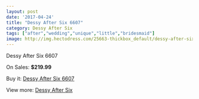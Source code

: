```yaml
---
layout: post
date: '2017-04-24'
title: "Dessy After Six 6607"
category: Dessy After Six
tags: ["after","wedding","unique","little","bridesmaid"]
image: http://img.hectodress.com/25663-thickbox_default/dessy-after-six-6607.jpg
---
```

Dessy After Six 6607

On Sales: **$219.99**
<a href="https://www.hectodress.com/dessy-after-six/11932-dessy-after-six-6607.html"><amp-img layout="responsive" width="600" height="600" src="//img.hectodress.com/25663-thickbox_default/dessy-after-six-6607.jpg" alt="Dessy After Six 6607 0" /></a>
<a href="https://www.hectodress.com/dessy-after-six/11932-dessy-after-six-6607.html"><amp-img layout="responsive" width="600" height="600" src="//img.hectodress.com/25664-thickbox_default/dessy-after-six-6607.jpg" alt="Dessy After Six 6607 1" /></a>

Buy it: [Dessy After Six 6607](https://www.hectodress.com/dessy-after-six/11932-dessy-after-six-6607.html "Dessy After Six 6607")

View more: [Dessy After Six](https://www.hectodress.com/186-dessy-after-six "Dessy After Six")